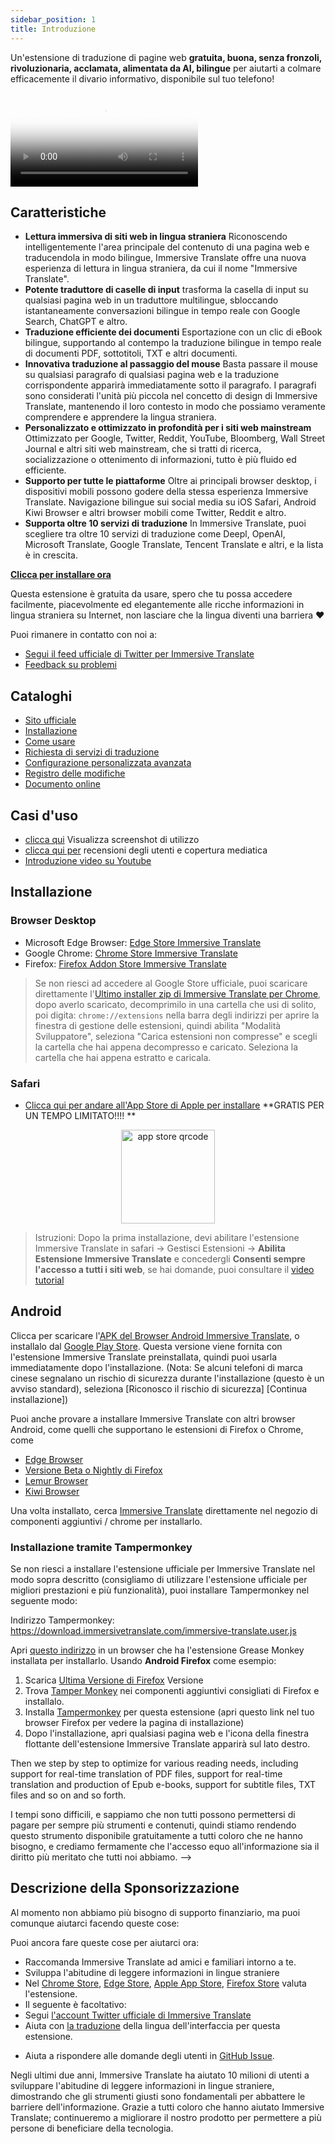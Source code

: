 ```yaml
---
sidebar_position: 1
title: Introduzione
---
```


Un'estensione di traduzione di pagine web **gratuita, buona, senza fronzoli, rivoluzionaria, acclamata, alimentata da AI, bilingue** per aiutarti a colmare efficacemente il divario informativo, disponibile sul tuo telefono!

<video
  controls
  poster="https://immersivetranslate.com/assets/price/video-poster-en.png"
  src="https://s.immersivetranslate.com/assets/uploads/en-kefVSe.mp4"
/>

## Caratteristiche

- **Lettura immersiva di siti web in lingua straniera** Riconoscendo intelligentemente l'area principale del contenuto di una pagina web e traducendola in modo bilingue, Immersive Translate offre una nuova esperienza di lettura in lingua straniera, da cui il nome "Immersive Translate".
- **Potente traduttore di caselle di input** trasforma la casella di input su qualsiasi pagina web in un traduttore multilingue, sbloccando istantaneamente conversazioni bilingue in tempo reale con Google Search, ChatGPT e altro.
- **Traduzione efficiente dei documenti** Esportazione con un clic di eBook bilingue, supportando al contempo la traduzione bilingue in tempo reale di documenti PDF, sottotitoli, TXT e altri documenti.
- **Innovativa traduzione al passaggio del mouse** Basta passare il mouse su qualsiasi paragrafo di qualsiasi pagina web e la traduzione corrispondente apparirà immediatamente sotto il paragrafo. I paragrafi sono considerati l'unità più piccola nel concetto di design di Immersive Translate, mantenendo il loro contesto in modo che possiamo veramente comprendere e apprendere la lingua straniera.
- **Personalizzato e ottimizzato in profondità per i siti web mainstream** Ottimizzato per Google, Twitter, Reddit, YouTube, Bloomberg, Wall Street Journal e altri siti web mainstream, che si tratti di ricerca, socializzazione o ottenimento di informazioni, tutto è più fluido ed efficiente.
- **Supporto per tutte le piattaforme** Oltre ai principali browser desktop, i dispositivi mobili possono godere della stessa esperienza Immersive Translate. Navigazione bilingue sui social media su iOS Safari, Android Kiwi Browser e altri browser mobili come Twitter, Reddit e altro.
- **Supporta oltre 10 servizi di traduzione** In Immersive Translate, puoi scegliere tra oltre 10 servizi di traduzione come Deepl, OpenAI, Microsoft Translate, Google Translate, Tencent Translate e altri, e la lista è in crescita.

[**Clicca per installare ora**](/docs/installation/)

Questa estensione è gratuita da usare, spero che tu possa accedere facilmente, piacevolmente ed elegantemente alle ricche informazioni in lingua straniera su Internet, non lasciare che la lingua diventi una barriera ❤️

Puoi rimanere in contatto con noi a:

<!-- - [Iscriviti a Immersive Translate via Email](https://immersivetranslate.substack.com/) Ricevi gli ultimi aggiornamenti e (benefici) in modo tempestivo. -->

- [Segui il feed ufficiale di Twitter per Immersive Translate](https://twitter.com/immersivetrans)
  <!-- - [Segui il canale Telegram](https://t.me/immersivetranslate) Ricevi le ultime notizie! -->
  <!-- - [Unisciti al gruppo Telegram](https://t.me/+rq848Z09nehlOTgx) per partecipare alle discussioni sulle funzionalità. -->
- [Feedback su problemi](https://github.com/immersive-translate/immersive-translate/issues/)

## Cataloghi

- [Sito ufficiale](https://immersivetranslate.com/en/?force=1)
- [Installazione](/docs/installation/)
- [Come usare](/docs/usage/)
- [Richiesta di servizi di traduzione](/docs/services/)
- [Configurazione personalizzata avanzata](/docs/advanced/)
- [Registro delle modifiche](/docs/CHANGELOG/)
- [Documento online](/docs/)

## Casi d'uso

<!-- - [Scopri i cambiamenti che sono avvenuti all'utente Xiao Zhang dopo un mese di utilizzo di Immersive Translate](#user-xiao-zhangs-story) -->

- [clicca qui](/docs/usecase/) Visualizza screenshot di utilizzo
- [clicca qui per](/docs/review/) recensioni degli utenti e copertura mediatica
- [Introduzione video su Youtube](https://www.youtube.com/watch?v=SHznc5kQCM4&ab_channel=ImmersiveTranslate)

## Installazione

### Browser Desktop

- Microsoft Edge Browser: [Edge Store Immersive Translate](https://microsoftedge.microsoft.com/addons/detail/amkbmndfnliijdhojkpoglbnaaahippg)
- Google Chrome: [Chrome Store Immersive Translate](https://chrome.google.com/webstore/detail/immersive-translate/bpoadfkcbjbfhfodiogcnhhhpibjhbnh)
- Firefox: [Firefox Addon Store Immersive Translate](https://addons.mozilla.org/firefox/addon/immersive-translate/)

> Se non riesci ad accedere al Google Store ufficiale, puoi scaricare direttamente l'[Ultimo installer zip di Immersive Translate per Chrome](https://download.immersivetranslate.com/latest/chrome-immersive-translate.zip), dopo averlo scaricato, decomprimilo in una cartella che usi di solito, poi digita: `chrome://extensions` nella barra degli indirizzi per aprire la finestra di gestione delle estensioni, quindi abilita "Modalità Sviluppatore", seleziona "Carica estensioni non compresse" e scegli la cartella che hai appena decompresso e caricato. Seleziona la cartella che hai appena estratto e caricala.

### Safari

- [Clicca qui per andare all'App Store di Apple per installare](https://apps.apple.com/app/immersive-translate/id6447957425) \*\*GRATIS PER UN TEMPO LIMITATO!!!! \*\*

<div align="center">
<img src="https://s.immersivetranslate.com/static/official-static/assets/immersive-app-store.png" width="150" alt="app store qrcode" />
</div>

> Istruzioni: Dopo la prima installazione, devi abilitare l'estensione Immersive Translate in safari -> Gestisci Estensioni -> **Abilita Estensione Immersive Translate** e concedergli **Consenti sempre l'accesso a tutti i siti web**, se hai domande, puoi consultare il [video tutorial](https://s.immersivetranslate.com/videos/ios_safari_turorial_en.mp4)

## Android

Clicca per scaricare l'[APK del Browser Android Immersive Translate](https://immersivetranslate.com/android/), o installalo dal [Google Play Store](https://play.google.com/store/apps/details?id=com.immersivetranslate.browser&utm_campaign=official). Questa versione viene fornita con l'estensione Immersive Translate preinstallata, quindi puoi usarla immediatamente dopo l'installazione. (Nota: Se alcuni telefoni di marca cinese segnalano un rischio di sicurezza durante l'installazione (questo è un avviso standard), seleziona [Riconosco il rischio di sicurezza] [Continua installazione])

Puoi anche provare a installare Immersive Translate con altri browser Android, come quelli che supportano le estensioni di Firefox o Chrome, come

- [Edge Browser](https://edgemobileapp.microsoft.com?adjustId=1m5nkuo3_1mtfb881)
- [Versione Beta o Nightly di Firefox](https://www.mozilla.org/firefox/channel/android/)
- [Lemur Browser](https://lemurbrowser.com/)
- [Kiwi Browser](https://kiwibrowser.com/)

Una volta installato, cerca [Immersive Translate](https://chrome.google.com/webstore/detail/immersive-translate/bpoadfkcbjbfhfodiogcnhhhpibjhbnh) direttamente nel negozio di componenti aggiuntivi / chrome per installarlo.

### Installazione tramite Tampermonkey

Se non riesci a installare l'estensione ufficiale per Immersive Translate nel modo sopra descritto (consigliamo di utilizzare l'estensione ufficiale per migliori prestazioni e più funzionalità), puoi installare Tampermonkey nel seguente modo:

Indirizzo Tampermonkey: https://download.immersivetranslate.com/immersive-translate.user.js

Apri [questo indirizzo](https://download.immersivetranslate.com/immersive-translate.user.js) in un browser che ha l'estensione Grease Monkey installata per installarlo. Usando **Android Firefox** come esempio:

1. Scarica [Ultima Versione di Firefox](https://www.mozilla.org/firefox/browsers/mobile/android/) Versione
2. Trova [Tamper Monkey](https://www.tampermonkey.net/) nei componenti aggiuntivi consigliati di Firefox e installalo.
3. Installa [Tampermonkey](https://download.immersivetranslate.com/immersive-translate.user.js) per questa estensione (apri questo link nel tuo browser Firefox per vedere la pagina di installazione)
4. Dopo l'installazione, apri qualsiasi pagina web e l'icona della finestra flottante dell'estensione Immersive Translate apparirà sul lato destro.

Then we step by step to optimize for various reading needs, including support for real-time translation of PDF files, support for real-time translation and production of Epub e-books, support for subtitle files, TXT files and so on and so forth.

I tempi sono difficili, e sappiamo che non tutti possono permettersi di pagare per sempre più strumenti e contenuti, quindi stiamo rendendo questo strumento disponibile gratuitamente a tutti coloro che ne hanno bisogno, e crediamo fermamente che l'accesso equo all'informazione sia il diritto più meritato che tutti noi abbiamo. -->

## Descrizione della Sponsorizzazione

Al momento non abbiamo più bisogno di supporto finanziario, ma puoi comunque aiutarci facendo queste cose:

Puoi ancora fare queste cose per aiutarci ora:

- Raccomanda Immersive Translate ad amici e familiari intorno a te.
- Sviluppa l'abitudine di leggere informazioni in lingue straniere
- Nel [Chrome Store](https://chrome.google.com/webstore/detail/immersive-translate/bpoadfkcbjbfhfodiogcnhhhpibjhbnh), [Edge Store](https://microsoftedge.microsoft.com/addons/detail/immersive-translate-web-/amkbmndfnliijdhojkpoglbnaaahippg), [Apple App Store](https://apps.apple.com/app/id6447957425), [Firefox Store](https://addons.mozilla.org/firefox/addon/immersive-translate/) valuta l'estensione.
- Il seguente è facoltativo:
  <!-- - Iscriviti a [l'email ufficiale di Immersive Translate](https://immersivetranslate.substack.com/) -->
  <!-- - [Unisciti al canale Telegram](https://t.me/immersivetranslate) -->
- Segui [l'account Twitter ufficiale di Immersive Translate](https://twitter.com/immersivetrans)
- Aiuta con [la traduzione](https://crowdin.com/project/immersive-translate) della lingua dell'interfaccia per questa estensione.
<!-- - Aiuta a rispondere alle domande degli utenti nei [Gruppi Telegram](https://t.me/+rq848Z09nehlOTgx). -->
- Aiuta a rispondere alle domande degli utenti in [GitHub Issue](https://github.com/immersive-translate/immersive-translate/issues).

Negli ultimi due anni, Immersive Translate ha aiutato 10 milioni di utenti a sviluppare l'abitudine di leggere informazioni in lingue straniere, dimostrando che gli strumenti giusti sono fondamentali per abbattere le barriere dell'informazione. Grazie a tutti coloro che hanno aiutato Immersive Translate; continueremo a migliorare il nostro prodotto per permettere a più persone di beneficiare della tecnologia.
